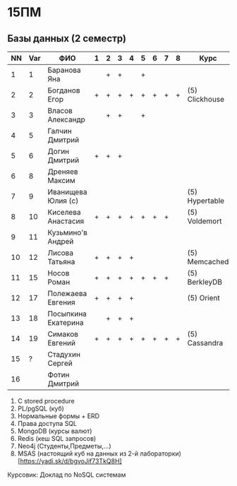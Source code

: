 # 15ПМ
## Базы данных (2 семестр)

| NN  | Var | ФИО                   | 1   | 2   | 3   | 4   | 5   | 6   | 7   |  8  | Курс            | Zachet   |
| --- | --- | --------------------- | --- | --- | --- | --- | --- | --- | --- | --- | --------------- | -------- |
| 1   | 1   | Баранова Яна          |     | +   | +   |     | +   |     |     |     |                 |          |
| 2   | 2   | Богданов Егор         | +   | +   | +   | +   | +   | +   | +   | +   | (5) Clickhouse  |          |
| 3   | 3   | Власов Александр      |     | +   | +   |     | +   |     |     |     |                 |          |
| 4   | 5   | Галчин Дмитрий        |     |     |     |     |     |     |     |     |                 |          |
| 5   | 6   | Догин Дмитрий         | +   | +   | +   |     |     |     |     |     |                 |          |
| 6   | 8   | Дреняев Максим        |     |     |     |     |     |     |     |     |                 |          |
| 7   | 9   | Иванищева Юлия (с)    |     |     |     |     |     |     |     |     | (5) Hypertable  |          |
| 8   | 10  | Киселева Анастасия    | +   | +   | +   | +   | +   | +   | +   |     | (5) Voldemort   |          |
| 9   | 11  | Кузьмино'в Андрей     |     |     |     |     |     |     |     |     |                 |          |
| 10  | 12  | Лисова Татьяна        | +   | +   | +   | +   |     |     |     |     | (5) Memcached   |          |
| 11  | 15  | Носов Роман           | +   | +   | +   | +   | +   | +   | +   |     | (5) BerkleyDB   |          |
| 12  | 17  | Полежаева Евгения     | +   | +   | +   | +   |     |     |     |     | (5) Orient      |          |
| 13  | 18  | Посыпкина Екатерина   |     | +   | +   | +   |     |     |     |     |                 |          |
| 14  | 19  | Симаков Евгений       | +   | +   | +   | +   | +   | +   | +   | +   | (5) Cassandra   | +        |
| 15  | ?   | Стадухин Сергей       |     |     |     |     |     |     |     |     |                 |          |
| 16  |     | Фотин Дмитрий         |

1. C stored procedure
2. PL/pgSQL (куб)
3. Нормальные формы + ERD
4. Права доступа SQL
5. MongoDB (курсы валют)
6. Redis (кеш SQL запросов)
7. Neo4j (Студенты,Предметы,...)
8. MSAS (настоящий куб на данных из 2-й лабораторки) [https://yadi.sk/d/bgvoJif73TkQ8H]

Курсовик: Доклад по NoSQL системам
